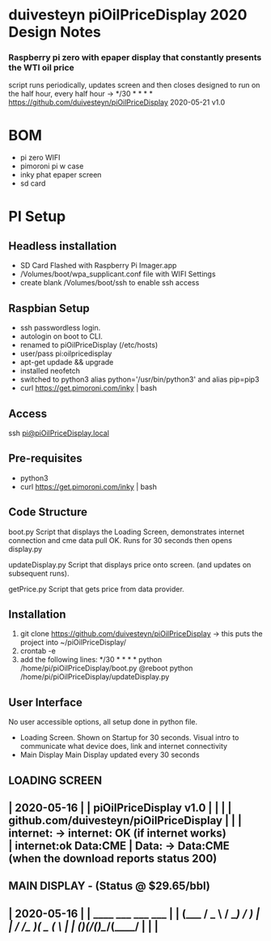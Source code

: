 # duivesteyn piOilPriceDisplay 2020 Design Notes
### Raspberry pi zero with epaper display that constantly presents the WTI oil price
script runs periodically, updates screen and then closes
designed to run on the half hour, every half hour -> */30 * * * * 
https://github.com/duivesteyn/piOilPriceDisplay
2020-05-21 v1.0


# BOM
- pi zero WIFI
- pimoroni pi w case
- inky phat epaper screen
- sd card

# PI Setup
## Headless installation
- SD Card Flashed with Raspberry Pi Imager.app
- /Volumes/boot/wpa_supplicant.conf file with WIFI Settings
- create blank /Volumes/boot/ssh to enable ssh access

## Raspbian Setup
- ssh passwordless login. 
- autologin on boot to CLI.
- renamed to piOilPriceDisplay (/etc/hosts)
- user/pass pi:oilpricedisplay
- apt-get updade && upgrade
- installed neofetch
- switched to python3 alias python='/usr/bin/python3'  and alias pip=pip3
- curl https://get.pimoroni.com/inky | bash
 
## Access
ssh pi@piOilPriceDisplay.local

## Pre-requisites
- python3
- curl https://get.pimoroni.com/inky | bash

## Code Structure 
boot.py
 	Script that displays the Loading Screen, demonstrates internet connection and cme data pull OK. Runs for 30 seconds then opens display.py

updateDisplay.py 
    Script that displays price onto screen. (and updates on subsequent runs).

getPrice.py
    Script that gets price from data provider.

## Installation
1. git clone https://github.com/duivesteyn/piOilPriceDisplay    -> this puts the project into ~/piOilPriceDisplay/
3. crontab -e
4. add the following lines:
*/30 * * * * python /home/pi/piOilPriceDisplay/boot.py
@reboot python /home/pi/piOilPriceDisplay/updateDisplay.py


## User Interface
No user accessible options, all setup done in python file.
- Loading Screen. 	Shown on Startup for 30 seconds. Visual intro to communicate what device does, link and internet connectivity
- Main Display 		Main Display updated every 30 seconds

LOADING SCREEN
--------------------------------------------------
|                                     2020-05-16 |
|            piOilPriceDisplay v1.0              |
|                                                |
|    github.com/duivesteyn/piOilPriceDisplay     |
|                                                | internet: -> internet: OK (if internet works)		
|          internet:ok         Data:CME          | Data: -> Data:CME         (when the download reports status 200)
--------------------------------------------------

MAIN DISPLAY - (Status @ $29.65/bbl)
--------------------------------------------------
|                                     2020-05-16 | 
|            ____  ___     ___   ___ 		     |
|           (___ \/ _ \   / __) / __)		     |
|            / __/\__  )_(  _ \(___ \		     |
|           (____)(___/(_)\___/(____/            |
|                                                |
--------------------------------------------------
